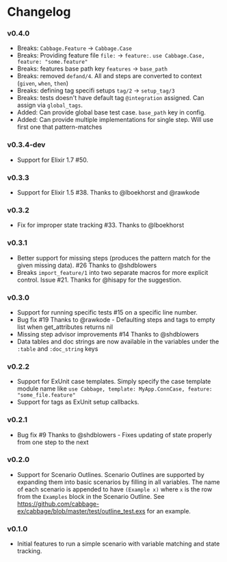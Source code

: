 # Changelog

### v0.4.0

- Breaks: `Cabbage.Feature` -> `Cabbage.Case`
- Breaks: Providing feature file `file:` -> `feature:`. `use Cabbage.Case, feature: "some.feature"`
- Breaks: features base path key `features` -> `base_path`
- Breaks: removed `defand/4`. All and steps are converted to context (`given`, `when`, `then`)
- Breaks: defining tag specifi setups `tag/2` -> `setup_tag/3`
- Breaks: tests doesn't have default tag `@integration` assigned. Can assign via `global_tags`.
- Added: Can provide global base test case. `base_path` key in config.
- Added: Can provide multiple implementations for single step. Will use first one that pattern-matches

### v0.3.4-dev

- Support for Elixir 1.7 #50.

### v0.3.3
- Support for Elixir 1.5 #38. Thanks to @lboekhorst and @rawkode

### v0.3.2
- Fix for improper state tracking #33. Thanks to @lboekhorst

### v0.3.1
- Better support for missing steps (produces the pattern match for the given missing data). #26 Thanks to @shdblowers
- Breaks `import_feature/1` into two separate macros for more explicit control. Issue #21. Thanks for @hisapy for the suggestion.

### v0.3.0
- Support for running specific tests #15 on a specific line number.
- Bug fix #19 Thanks to @rawkode - Defaulting steps and tags to empty list when get_attributes returns nil
- Missing step advisor improvements #14 Thanks to @shdblowers
- Data tables and doc strings are now available in the variables under the `:table` and `:doc_string` keys

### v0.2.2
- Support for ExUnit case templates. Simply specify the case template module name like
`use Cabbage, template: MyApp.ConnCase, feature: "some_file.feature"`
- Support for tags as ExUnit setup callbacks.

### v0.2.1
- Bug fix #9 Thanks to @shdblowers - Fixes updating of state properly from one step to the next

### v0.2.0
- Support for Scenario Outlines. Scenario Outlines are supported by expanding them into
basic scenarios by filling in all variables. The name of each scenario is appended to have
`(Example x)` where `x` is the row from the `Examples` block in the Scenario Outline. See
https://github.com/cabbage-ex/cabbage/blob/master/test/outline_test.exs for an example.

### v0.1.0

- Initial features to run a simple scenario with variable matching and state tracking.
